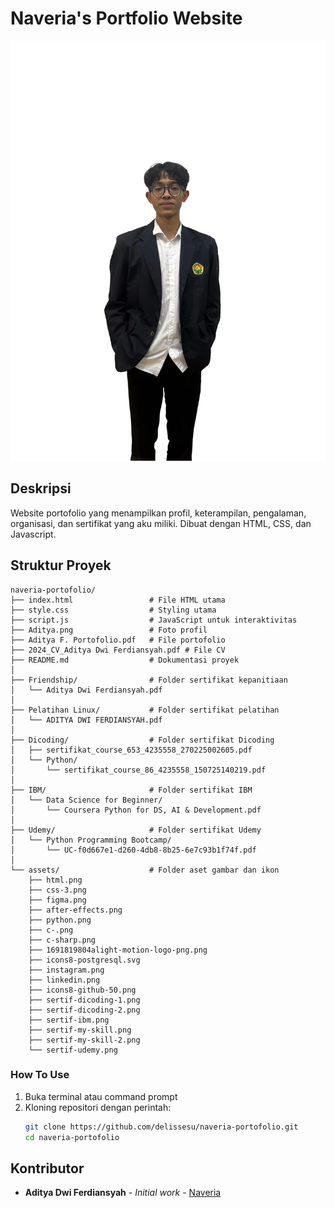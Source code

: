 # Naveria's Portfolio Website

![Naveria Portfolio](Aditya.png)

## Deskripsi

Website portofolio yang menampilkan profil, keterampilan, pengalaman, organisasi, dan sertifikat yang aku miliki. Dibuat dengan HTML, CSS, dan Javascript.

## Struktur Proyek

```
naveria-portofolio/
├── index.html                 # File HTML utama
├── style.css                  # Styling utama
├── script.js                  # JavaScript untuk interaktivitas
├── Aditya.png                 # Foto profil
├── Aditya F. Portofolio.pdf   # File portofolio
├── 2024_CV_Aditya Dwi Ferdiansyah.pdf # File CV
├── README.md                  # Dokumentasi proyek
│
├── Friendship/                # Folder sertifikat kepanitiaan
│   └── Aditya Dwi Ferdiansyah.pdf
│
├── Pelatihan Linux/           # Folder sertifikat pelatihan
│   └── ADITYA DWI FERDIANSYAH.pdf
│
├── Dicoding/                  # Folder sertifikat Dicoding
│   ├── sertifikat_course_653_4235558_270225002605.pdf
│   └── Python/
│       └── sertifikat_course_86_4235558_150725140219.pdf
│
├── IBM/                       # Folder sertifikat IBM
│   └── Data Science for Beginner/
│       └── Coursera Python for DS, AI & Development.pdf
│
├── Udemy/                     # Folder sertifikat Udemy
│   └── Python Programming Bootcamp/
│       └── UC-f0d667e1-d260-4db8-8b25-6e7c93b1f74f.pdf
│
└── assets/                    # Folder aset gambar dan ikon
    ├── html.png
    ├── css-3.png
    ├── figma.png
    ├── after-effects.png
    ├── python.png
    ├── c-.png
    ├── c-sharp.png
    ├── 1691819804alight-motion-logo-png.png
    ├── icons8-postgresql.svg
    ├── instagram.png
    ├── linkedin.png
    ├── icons8-github-50.png
    ├── sertif-dicoding-1.png
    ├── sertif-dicoding-2.png
    ├── sertif-ibm.png
    ├── sertif-my-skill.png
    ├── sertif-my-skill-2.png
    └── sertif-udemy.png
```

### How To Use
1. Buka terminal atau command prompt
2. Kloning repositori dengan perintah:
   ```bash
   git clone https://github.com/delissesu/naveria-portofolio.git
   cd naveria-portofolio
   ```

## Kontributor

- **Aditya Dwi Ferdiansyah** - *Initial work* - [Naveria](mailto:naveriaworks@gmail.com)